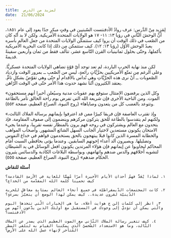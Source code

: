 ```yaml
---
title:  لمزيد من الدرس
date:  21/06/2024
---
```


لِمَزِيد مِنْ الدَّرس: عرف روادُ الأدفنتست السّبتيين في وقتٍ مبكرٍ جدًا يعود إلى عام ١٨٥١، أنَّ الوحشَ الثّاني في رؤيا ١٣: ١١- ١٧ هو الولايات المتحدة الأمريكية. ولكن لا بد أنّه كان من الصّعب في ذلك الوقت أن يروا كيف ستتمكّن الولايات المتحدة من جعلِ العالم بأسره يعبدُ الوحش الأوّل (رؤيا ١٣: ١٢). كيف ستتمكن من ذلك إذا كانت البحرية الأمريكية بأكملها، وحتّى بحلول ثمانينيات القرن التّاسع عشر، تتألف فقط من ثمان وأربعين سفينةً قديمةً.

لكن منذ نهاية الحرب الباردة، لم تعد توجد أيّ قوّةٍ تضاهي الولايات المتحدة عسكريًّا. وعلى الرغم مِن تمتّع الأمريكيين بحرِّيَّاتٍ رائعةٍ، ليس من الصّعبِ ــ بمرور الوقت وازدياد الصّعوبات ــ أنْ نرى هذه الحرِّيَّاتِ وهي تُداس بالأقدام أو حتّى وهي تقوّضُ بشكلٍ تامٍّ. يعتقد الكثيرون أنّنا نشهد حدوث هذا الأمر حتّى في الوقت الرّاهن.

«وكل الذين يرفضون الامتثال ستوقع بهم عقوبات مدنية وسيُعلن أخيرا أنهم مستحقون الموت. ومن الناحية الأخرى فإن شريعة الله التي تفرض يوم راحة الخالق تأمر بالطاعة وتتوعد بالغضب كل من يتعدون وصاياها» (روح النبوة، الصراع العظيم، صفحة ٥٥٢).

«وإذ تقترب العاصفة فإن فريقا كبيرًا ممن قد اعترفوا بإيمانهم برسالة الملاك الثالث، ولكنهم لم يتقدسوا بالطاعة للحق يتركون مركزهم وينضمون إلى صفوف المقاومة. فإذ يتحدون مع العالم ويشتركون في روحه فهم يرون بالمنظار نفسه تقريبا، وعندما يجيء الامتحان يكونون مستعدين لاختيار الجانب السهل الشائع المشهور. وأصحاب المواهب والخطابة المسرة الذين كانوا قبلا يبتهجون بالحق يستخدمون قواهم في خداع النفوس وتضليلها. ويصيرون ألد أعداء إخوتهم السابقين. وعندما يؤتى بحافظي السبت أَمَام المحاكم ليجاوبوا عن إيمانهم فإن هؤلاء المرتدين يكونون افعل الوسائل في يد الشيطان لتشويه أخلاقهم والدس ضدهم واتهامهم، وبواسطة البلاغات الكاذبة والدسائس يثيرون الحكام ضدهم» (روح النبوة، الصراع العظيم، صفحة ٥٥٥).

**أسئلة للنقاش**

`١. لماذا يُعَدُّ فهمُ أحداثِ الأيام الأخيرة أمرًا مُهمًّا للغاية في الأزمةِ القادمة؟ كيف تحمينا كلمة الله المقدّسة من الخداع؟`

`٢. كانت المجتمعات الدّيمقراطيّة في جميع أنحاء العالم بمثابةِ معاقلٍ للحرية الدّينيّة لقرون عديدة.. كيف يمكن لهذا الوضع أن يتغيّرَ بسرعةٍ؟`

`٣. انظر إلى كلمات إلن ج هوايت أعلاه. ما هي الخيارات الّتي تتخذها اليوم والّتي يمكن أن تؤديَّ إلى وجودك في المستقبل مع أولئك الذين يدَّعون أنَّهم مِن الأدفنتست؟`

`٤. كيف تتغير رسالة الملاك الثّاني مع الصوت العظيم الذي يصدر عن الملاك الثّالث، وما هو الاستعداد الشّخصيّ الّذي يمكننا القيام به لتلقي المطر المُتأخر لإنهاء عمل الله على الأرض؟`